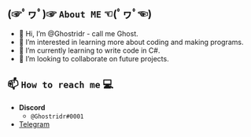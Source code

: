 (☞ﾟヮﾟ)☞ `About ME` ☜(ﾟヮﾟ☜)
-
- 👋 Hi, I’m @Ghostridr - call me Ghost.
- 👀 I’m interested in learning more about coding and making programs.
- 🌱 I’m currently learning to write code in C#.
- 💞️ I’m looking to collaborate on future projects.

📫 `How to reach me` 💻
- 
- **Discord**
  - `@Ghostridr#0001`
- [Telegram](https://t.me/Ghostridr01)

<!---
Ghostridr/Ghostridr is a ✨ special ✨ repository because its `README.md` (this file) appears on your GitHub profile.
You can click the Preview link to take a look at your changes.
--->

